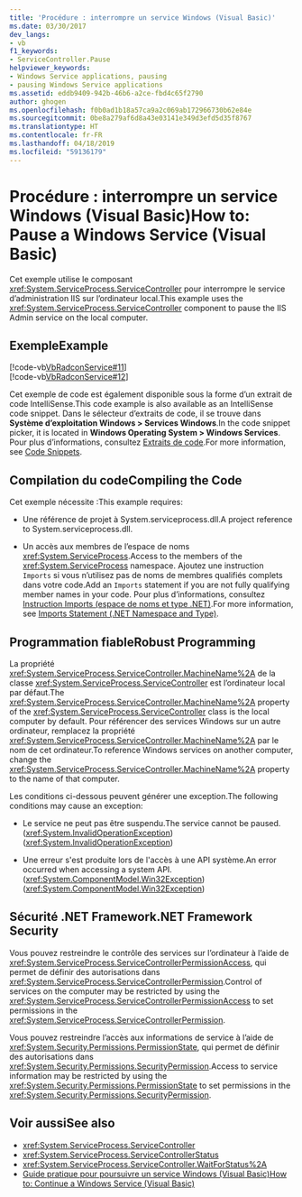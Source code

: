 ```yaml
---
title: 'Procédure : interrompre un service Windows (Visual Basic)'
ms.date: 03/30/2017
dev_langs:
- vb
f1_keywords:
- ServiceController.Pause
helpviewer_keywords:
- Windows Service applications, pausing
- pausing Windows Service applications
ms.assetid: eddb9409-942b-46b6-a2ce-fbd4c65f2790
author: ghogen
ms.openlocfilehash: f0b0ad1b18a57ca9a2c069ab172966730b62e84e
ms.sourcegitcommit: 0be8a279af6d8a43e03141e349d3efd5d35f8767
ms.translationtype: HT
ms.contentlocale: fr-FR
ms.lasthandoff: 04/18/2019
ms.locfileid: "59136179"
---
```

# <a name="how-to-pause-a-windows-service-visual-basic"></a><span data-ttu-id="d2d73-102">Procédure : interrompre un service Windows (Visual Basic)</span><span class="sxs-lookup"><span data-stu-id="d2d73-102">How to: Pause a Windows Service (Visual Basic)</span></span>
<span data-ttu-id="d2d73-103">Cet exemple utilise le composant <xref:System.ServiceProcess.ServiceController> pour interrompre le service d’administration IIS sur l’ordinateur local.</span><span class="sxs-lookup"><span data-stu-id="d2d73-103">This example uses the <xref:System.ServiceProcess.ServiceController> component to pause the IIS Admin service on the local computer.</span></span>  
  
## <a name="example"></a><span data-ttu-id="d2d73-104">Exemple</span><span class="sxs-lookup"><span data-stu-id="d2d73-104">Example</span></span>  
 [!code-vb[VbRadconService#11](../../../samples/snippets/visualbasic/VS_Snippets_VBCSharp/VbRadconService/VB/MyNewService.vb#11)]  
[!code-vb[VbRadconService#12](../../../samples/snippets/visualbasic/VS_Snippets_VBCSharp/VbRadconService/VB/MyNewService.vb#12)]  
  
 <span data-ttu-id="d2d73-105">Cet exemple de code est également disponible sous la forme d’un extrait de code IntelliSense.</span><span class="sxs-lookup"><span data-stu-id="d2d73-105">This code example is also available as an IntelliSense code snippet.</span></span> <span data-ttu-id="d2d73-106">Dans le sélecteur d’extraits de code, il se trouve dans **Système d’exploitation Windows > Services Windows**.</span><span class="sxs-lookup"><span data-stu-id="d2d73-106">In the code snippet picker, it is located in **Windows Operating System > Windows Services**.</span></span> <span data-ttu-id="d2d73-107">Pour plus d’informations, consultez [Extraits de code](/visualstudio/ide/code-snippets).</span><span class="sxs-lookup"><span data-stu-id="d2d73-107">For more information, see [Code Snippets](/visualstudio/ide/code-snippets).</span></span>  
  
## <a name="compiling-the-code"></a><span data-ttu-id="d2d73-108">Compilation du code</span><span class="sxs-lookup"><span data-stu-id="d2d73-108">Compiling the Code</span></span>  
 <span data-ttu-id="d2d73-109">Cet exemple nécessite :</span><span class="sxs-lookup"><span data-stu-id="d2d73-109">This example requires:</span></span>  
  
-   <span data-ttu-id="d2d73-110">Une référence de projet à System.serviceprocess.dll.</span><span class="sxs-lookup"><span data-stu-id="d2d73-110">A project reference to System.serviceprocess.dll.</span></span>  
  
-   <span data-ttu-id="d2d73-111">Un accès aux membres de l’espace de noms <xref:System.ServiceProcess>.</span><span class="sxs-lookup"><span data-stu-id="d2d73-111">Access to the members of the <xref:System.ServiceProcess> namespace.</span></span> <span data-ttu-id="d2d73-112">Ajoutez une instruction `Imports` si vous n’utilisez pas de noms de membres qualifiés complets dans votre code.</span><span class="sxs-lookup"><span data-stu-id="d2d73-112">Add an `Imports` statement if you are not fully qualifying member names in your code.</span></span> <span data-ttu-id="d2d73-113">Pour plus d’informations, consultez [Instruction Imports (espace de noms et type .NET)](~/docs/visual-basic/language-reference/statements/imports-statement-net-namespace-and-type.md).</span><span class="sxs-lookup"><span data-stu-id="d2d73-113">For more information, see [Imports Statement (.NET Namespace and Type)](~/docs/visual-basic/language-reference/statements/imports-statement-net-namespace-and-type.md).</span></span>  
  
## <a name="robust-programming"></a><span data-ttu-id="d2d73-114">Programmation fiable</span><span class="sxs-lookup"><span data-stu-id="d2d73-114">Robust Programming</span></span>  
 <span data-ttu-id="d2d73-115">La propriété <xref:System.ServiceProcess.ServiceController.MachineName%2A> de la classe <xref:System.ServiceProcess.ServiceController> est l’ordinateur local par défaut.</span><span class="sxs-lookup"><span data-stu-id="d2d73-115">The <xref:System.ServiceProcess.ServiceController.MachineName%2A> property of the <xref:System.ServiceProcess.ServiceController> class is the local computer by default.</span></span> <span data-ttu-id="d2d73-116">Pour référencer des services Windows sur un autre ordinateur, remplacez la propriété <xref:System.ServiceProcess.ServiceController.MachineName%2A> par le nom de cet ordinateur.</span><span class="sxs-lookup"><span data-stu-id="d2d73-116">To reference Windows services on another computer, change the <xref:System.ServiceProcess.ServiceController.MachineName%2A> property to the name of that computer.</span></span>  
  
 <span data-ttu-id="d2d73-117">Les conditions ci-dessous peuvent générer une exception.</span><span class="sxs-lookup"><span data-stu-id="d2d73-117">The following conditions may cause an exception:</span></span>  
  
-   <span data-ttu-id="d2d73-118">Le service ne peut pas être suspendu.</span><span class="sxs-lookup"><span data-stu-id="d2d73-118">The service cannot be paused.</span></span> <span data-ttu-id="d2d73-119">(<xref:System.InvalidOperationException>)</span><span class="sxs-lookup"><span data-stu-id="d2d73-119">(<xref:System.InvalidOperationException>)</span></span>  
  
-   <span data-ttu-id="d2d73-120">Une erreur s'est produite lors de l'accès à une API système.</span><span class="sxs-lookup"><span data-stu-id="d2d73-120">An error occurred when accessing a system API.</span></span> <span data-ttu-id="d2d73-121">(<xref:System.ComponentModel.Win32Exception>)</span><span class="sxs-lookup"><span data-stu-id="d2d73-121">(<xref:System.ComponentModel.Win32Exception>)</span></span>  
  
## <a name="net-framework-security"></a><span data-ttu-id="d2d73-122">Sécurité .NET Framework</span><span class="sxs-lookup"><span data-stu-id="d2d73-122">.NET Framework Security</span></span>  
 <span data-ttu-id="d2d73-123">Vous pouvez restreindre le contrôle des services sur l’ordinateur à l’aide de <xref:System.ServiceProcess.ServiceControllerPermissionAccess>, qui permet de définir des autorisations dans <xref:System.ServiceProcess.ServiceControllerPermission>.</span><span class="sxs-lookup"><span data-stu-id="d2d73-123">Control of services on the computer may be restricted by using the <xref:System.ServiceProcess.ServiceControllerPermissionAccess> to set permissions in the <xref:System.ServiceProcess.ServiceControllerPermission>.</span></span>  
  
 <span data-ttu-id="d2d73-124">Vous pouvez restreindre l’accès aux informations de service à l’aide de <xref:System.Security.Permissions.PermissionState>, qui permet de définir des autorisations dans <xref:System.Security.Permissions.SecurityPermission>.</span><span class="sxs-lookup"><span data-stu-id="d2d73-124">Access to service information may be restricted by using the <xref:System.Security.Permissions.PermissionState> to set permissions in the <xref:System.Security.Permissions.SecurityPermission>.</span></span>  
  
## <a name="see-also"></a><span data-ttu-id="d2d73-125">Voir aussi</span><span class="sxs-lookup"><span data-stu-id="d2d73-125">See also</span></span>

- <xref:System.ServiceProcess.ServiceController>
- <xref:System.ServiceProcess.ServiceControllerStatus>
- <xref:System.ServiceProcess.ServiceController.WaitForStatus%2A>
- [<span data-ttu-id="d2d73-126">Guide pratique pour poursuivre un service Windows (Visual Basic)</span><span class="sxs-lookup"><span data-stu-id="d2d73-126">How to: Continue a Windows Service (Visual Basic)</span></span>](../../../docs/framework/windows-services/how-to-continue-a-windows-service-visual-basic.md)
